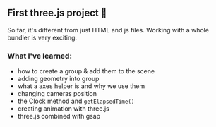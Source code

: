 ## First three.js project 🎈

So far, it's different from just HTML and js files. Working with a whole bundler is very exciting.

### What I've learned:
- how to create a group & add them to the scene
- adding geometry into group
- what a axes helper is and why we use them
- changing cameras position
- the Clock method and `getElapsedTime()`
- creating animation with three.js
- three.js combined with gsap 

